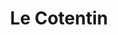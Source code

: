 ---
  title: "Le Cotentin"
  heroimage: "/images/8.jpg"
  disable_feed: true
  duration: "5 jours"
  weight: 96
  year: 2020
---